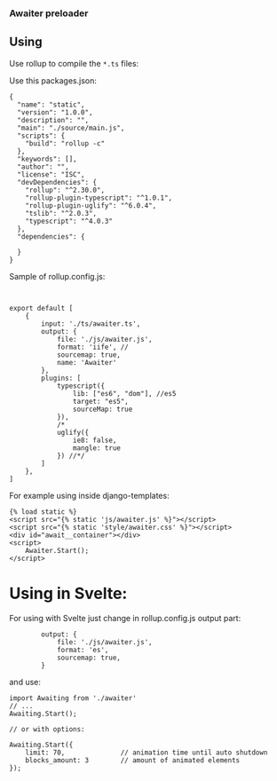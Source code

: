 ### Awaiter preloader

## Using

Use rollup to compile the `*.ts` files:

Use this packages.json: 

```
{
  "name": "static",
  "version": "1.0.0",
  "description": "",
  "main": "./source/main.js",
  "scripts": {
    "build": "rollup -c"
  },
  "keywords": [],
  "author": "",
  "license": "ISC",
  "devDependencies": {
    "rollup": "^2.30.0",    
    "rollup-plugin-typescript": "^1.0.1",
    "rollup-plugin-uglify": "^6.0.4",
    "tslib": "^2.0.3",
    "typescript": "^4.0.3"
  },
  "dependencies": {
    
  }
}
```

Sample of rollup.config.js: 

```


export default [
    {
        input: './ts/awaiter.ts',        
        output: { 
            file: './js/awaiter.js',                                  
            format: 'iife', // 
            sourcemap: true,
            name: 'Awaiter'
        },
        plugins: [            
            typescript({
                lib: ["es6", "dom"], //es5
                target: "es5",
                sourceMap: true      
            }),
            /*
            uglify({
                ie8: false,            
                mangle: true
            }) //*/                    
        ]
    },
]
```

For example using inside django-templates: 

```
{% load static %}
<script src="{% static 'js/awaiter.js' %}"></script>
<script src="{% static 'style/awaiter.css' %}"></script>
<div id="await__container"></div>
<script>
	Awaiter.Start();
</script>
```

# Using in Svelte:

For using with Svelte just change in rollup.config.js output part:
```
        output: { 
            file: './js/awaiter.js',                                  
            format: 'es',
            sourcemap: true,            
        }
```
and use:
```
import Awaiting from './awaiter'
// ...
Awaiting.Start();

// or with options:

Awaiting.Start({
	limit: 70, 				// animation time until auto shutdown
	blocks_amount: 3		// amount of animated elements
});
```
